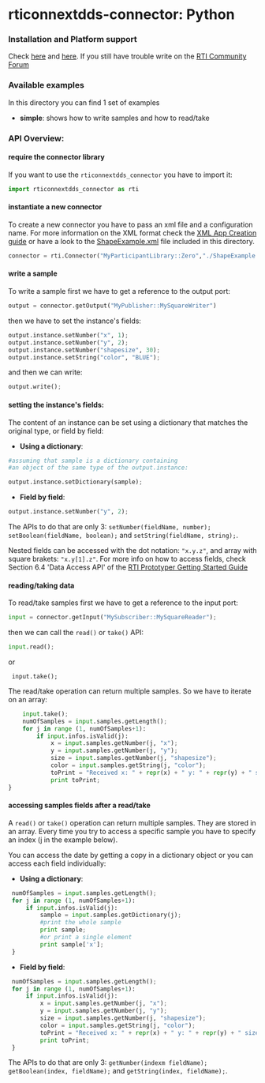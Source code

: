 rticonnextdds-connector: Python
========

### Installation and Platform support
Check [here](https://github.com/rticommunity/rticonnextdds-connector#getting-started-with-python) and [here](https://github.com/rticommunity/rticonnextdds-connector#platform-support).
If you still have trouble write on the [RTI Community Forum](https://community.rti.com/forums/technical-questions)

### Available examples
In this directory you can find 1 set of examples

 * **simple**: shows how to write samples and how to read/take

### API Overview:
#### require the connector library
If you want to use the `rticonnextdds_connector` you have to import it:

```py
import rticonnextdds_connector as rti
```

#### instantiate a new connector
To create a new connector you have to pass an xml file and a configuration name. For more information on
the XML format check the [XML App Creation guide](https://community.rti.com/rti-doc/510/ndds.5.1.0/doc/pdf/RTI_CoreLibrariesAndUtilities_XML_AppCreation_GettingStarted.pdf) or
have a look to the [ShapeExample.xml](ShapeExample.xml) file included in this directory.  

```py
connector = rti.Connector("MyParticipantLibrary::Zero","./ShapeExample.xml");
```

#### write a sample
To write a sample first we have to get a reference to the output port:

```py
output = connector.getOutput("MyPublisher::MySquareWriter")
```

then we have to set the instance's fields:

```py
output.instance.setNumber("x", 1);
output.instance.setNumber("y", 2);
output.instance.setNumber("shapesize", 30);
output.instance.setString("color", "BLUE");
```

and then we can write:

```py
output.write();
```

#### setting the instance's fields:
The content of an instance can be set using a dictionary that matches the original type, or field by field:

* **Using a dictionary**:

```py
#assuming that sample is a dictionary containing
#an object of the same type of the output.instance:

output.instance.setDictionary(sample);
```

 * **Field by field**:

```py
output.instance.setNumber("y", 2);
```

The APIs to do that are only 3: `setNumber(fieldName, number);` `setBoolean(fieldName, boolean);` and `setString(fieldName, string);`.

Nested fields can be accessed with the dot notation: `"x.y.z"`, and array with square brakets: `"x.y[1].z"`. For more info on how to access
fields, check Section 6.4 'Data Access API' of the
[RTI Prototyper Getting Started Guide](https://community.rti.com/rti-doc/510/ndds.5.1.0/doc/pdf/RTI_CoreLibrariesAndUtilities_Prototyper_GettingStarted.pdf)


#### reading/taking data
To read/take samples first we have to get a reference to the input port:

```py
input = connector.getInput("MySubscriber::MySquareReader");
```

then we can call the `read()` or `take()` API:

```py
input.read();
```

 or

```pu
 input.take();
```

The read/take operation can return multiple samples. So we have to iterate on an array:

```py
    input.take();
    numOfSamples = input.samples.getLength();
    for j in range (1, numOfSamples+1):
        if input.infos.isValid(j):
            x = input.samples.getNumber(j, "x");
            y = input.samples.getNumber(j, "y");
            size = input.samples.getNumber(j, "shapesize");
            color = input.samples.getString(j, "color");
            toPrint = "Received x: " + repr(x) + " y: " + repr(y) + " size: " + repr(size) + " color: " + repr(color);
            print toPrint;
}
```

#### accessing samples fields after a read/take
A `read()` or `take()` operation can return multiple samples. They are stored in an array. Every time you try to access a specific sample you have to specify an index (j in the example below).

You can access the date by getting a copy in a dictionary object or you can access each field individually:

 * **Using a dictionary**:

```py
 numOfSamples = input.samples.getLength();
 for j in range (1, numOfSamples+1):
     if input.infos.isValid(j):
         sample = input.samples.getDictionary(j);
         #print the whole sample
         print sample;
         #or print a single element
         print sample['x'];
 }
```

 * **Field by field**:

```py
 numOfSamples = input.samples.getLength();
 for j in range (1, numOfSamples+1):
     if input.infos.isValid(j):
         x = input.samples.getNumber(j, "x");
         y = input.samples.getNumber(j, "y");
         size = input.samples.getNumber(j, "shapesize");
         color = input.samples.getString(j, "color");
         toPrint = "Received x: " + repr(x) + " y: " + repr(y) + " size: " + repr(size) + " color: " + repr(color);
         print toPrint;
 }
```

The APIs to do that are only 3: `getNumber(indexm fieldName);` `getBoolean(index, fieldName);` and `getString(index, fieldName);`.
